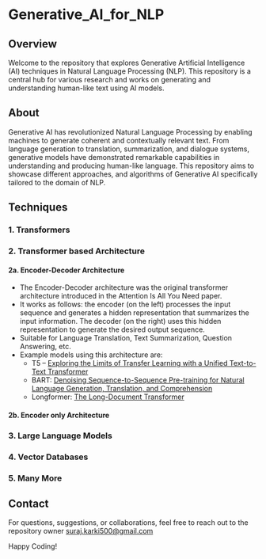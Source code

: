 # Generative_AI_for_NLP
## Overview
Welcome to the repository that explores Generative Artificial Intelligence (AI) techniques in Natural Language Processing (NLP). This repository is a central hub for various research and works on generating and understanding human-like text using AI models.

## About
Generative AI has revolutionized Natural Language Processing by enabling machines to generate coherent and contextually relevant text. From language generation to translation, summarization, and dialogue systems, generative models have demonstrated remarkable capabilities in understanding and producing human-like language. This repository aims to showcase different approaches, and algorithms of Generative AI specifically tailored to the domain of NLP.

## Techniques
### 1. Transformers
### 2. Transformer based Architecture
#### 2a. Encoder-Decoder Architecture  
- The Encoder-Decoder architecture was the original transformer architecture introduced in the Attention Is All You Need paper.
- It works as follows: the encoder (on the left) processes the input sequence and generates a hidden representation that summarizes the input information. The decoder (on the right) uses this hidden representation to generate the desired output sequence.
- Suitable for Language Translation, Text Summarization, Question Answering, etc.
- Example models using this architecture are:
    - T5 – [Exploring the Limits of Transfer Learning with a Unified Text-to-Text Transformer](https://arxiv.org/pdf/1910.10683)
    - BART: [Denoising Sequence-to-Sequence Pre-training for Natural Language Generation, Translation, and Comprehension](https://arxiv.org/abs/1910.13461)
    - Longformer: [The Long-Document Transformer](https://arxiv.org/pdf/2004.05150)

#### 2b. Encoder only Architecture  




### 3. Large Language Models
### 4. Vector Databases
### 5. Many More

## Contact
For questions, suggestions, or collaborations, feel free to reach out to the repository owner [suraj.karki500@gmail.com](mailto:suraj.karki500@gmail.com)

Happy Coding!

